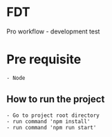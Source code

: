 # FDT
Pro workflow - development test

# Pre requisite
    - Node 

## How to run the project
    - Go to project root directory
    - run command 'npm install'
    - run command 'npm run start'
